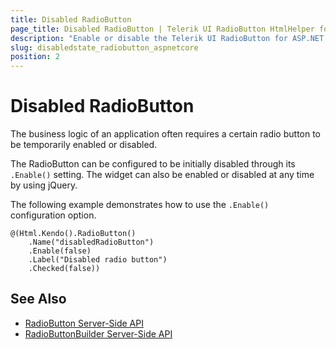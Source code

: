 ```yaml
---
title: Disabled RadioButton
page_title: Disabled RadioButton | Telerik UI RadioButton HtmlHelper for ASP.NET Core
description: "Enable or disable the Telerik UI RadioButton for ASP.NET MVC."
slug: disabledstate_radiobutton_aspnetcore
position: 2
---
```


# Disabled RadioButton

The business logic of an application often requires a certain radio button to be temporarily enabled or disabled.

The RadioButton can be configured to be initially disabled through its `.Enable()` setting. The widget can also be enabled or disabled at any time by using jQuery.

The following example demonstrates how to use the `.Enable()` configuration option.

    @(Html.Kendo().RadioButton()
        .Name("disabledRadioButton")
        .Enable(false)
        .Label("Disabled radio button")
        .Checked(false))

## See Also

* [RadioButton Server-Side API](/api/radiobutton)
* [RadioButtonBuilder Server-Side API](https://docs.telerik.com/aspnet-core/api/Kendo.Mvc.UI.Fluent/RadioButtonBuilder)

